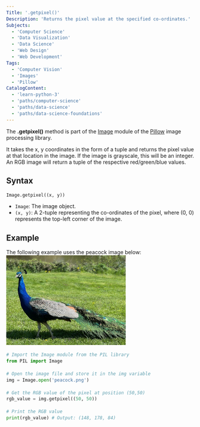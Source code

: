 ```yaml
---
Title: '.getpixel()' 
Description: 'Returns the pixel value at the specified co-ordinates.' 
Subjects: 
  - 'Computer Science'
  - 'Data Visualization'
  - 'Data Science'
  - 'Web Design'
  - 'Web Development'
Tags: 
  - 'Computer Vision'
  - 'Images'
  - 'Pillow'
CatalogContent: 
  - 'learn-python-3'
  - 'paths/computer-science'
  - 'paths/data-science'
  - 'paths/data-science-foundations'
---
```


The **.getpixel()** method is part of the [Image](https://www.codecademy.com/resources/docs/pillow/image) module of the [Pillow](https://www.codecademy.com/resources/docs/pillow) image processing library.

It takes the x, y coordinates in the form of a tuple and returns the pixel value at that location in the image. If the image is grayscale, this will be an integer. An RGB image will return a tuple of the respective red/green/blue values.

## Syntax

```pseudo
Image.getpixel((x, y))
```

- `Image`: The image object.
- `(x, y)`: A 2-tuple representing the co-ordinates of the pixel, where (0, 0) represents the top-left corner of the image.

## Example

The following example uses the peacock image below:
![Image of a Peacock](https://raw.githubusercontent.com/Codecademy/docs/main/media/pillow-getpixel-peacock.png)

```py
# Import the Image module from the PIL library
from PIL import Image

# Open the image file and store it in the img variable
img = Image.open('peacock.png')

# Get the RGB value of the pixel at position (50,50)
rgb_value = img.getpixel((50, 50))

# Print the RGB value
print(rgb_value) # Output: (148, 178, 84)
```
